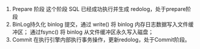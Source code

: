 
1. Prepare 阶段
这个阶段 SQL 已经成功执行并生成 redolog，处于prepare阶段
2. BinLog持久化
binlog 提交，通过 write() 将 binlog 内存日志数据写入文件缓冲区；
通过fsync() 将 binlog 从文件缓冲区永久写入磁盘；
3. Commit
在执行引擎内部执行事务操作，更新redolog，处于Commit阶段。

